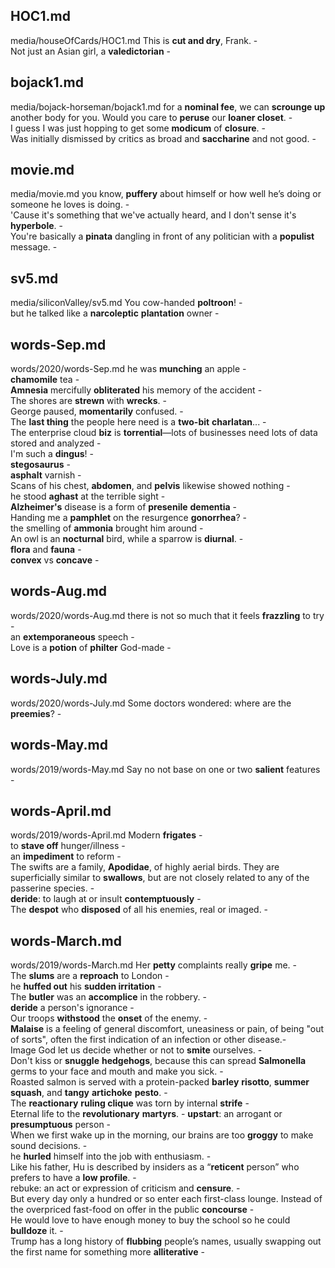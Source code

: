 ## HOC1.md ## 
media/houseOfCards/HOC1.md
This is **cut and dry**, Frank. -  
Not just an Asian girl, a **valedictorian** -  

## bojack1.md ## 
media/bojack-horseman/bojack1.md
for a **nominal fee**, we can **scrounge up** another body for you. Would you care to **peruse** our **loaner closet**. -    
I guess I was just hopping to get some **modicum** of **closure**. -  
Was initially dismissed by critics as broad and **saccharine** and not good. -   

## movie.md ## 
media/movie.md
you know, **puffery** about himself or how well he’s doing or someone he loves is doing. -  
'Cause it's something that we've actually heard, and I don't sense it's **hyperbole**. -  
You're basically a **pinata** dangling in front of any politician with a **populist** message. -  

## sv5.md ## 
media/siliconValley/sv5.md
You cow-handed **poltroon**! -  
but he talked like a **narcoleptic** **plantation** owner -  

## words-Sep.md ## 
words/2020/words-Sep.md
he was **munching** an apple -  
**chamomile** tea -  
**Amnesia** mercifully **obliterated** his memory of the accident -  
The shores are **strewn** with **wrecks**. -  
George paused, **momentarily** confused. -  
The **last thing** the people here need is a **two-bit** **charlatan**... -  
The enterprise cloud **biz** is **torrential**—lots of businesses need lots of data stored and analyzed -  
I'm such a **dingus**! -  
**stegosaurus** -  
**asphalt** varnish -  
Scans of his chest, **abdomen**, and **pelvis** likewise showed nothing -  
he stood **aghast** at the terrible sight -  
**Alzheimer's** disease is a form of **presenile** **dementia** -  
Handing me a **pamphlet** on the resurgence **gonorrhea**? -  
the smelling of **ammonia** brought him around -  
An owl is an **nocturnal** bird, while a sparrow is **diurnal**. -    
**flora** and **fauna** -  
**convex** vs **concave** -  

## words-Aug.md ## 
words/2020/words-Aug.md
there is not so much that it feels **frazzling** to try -  
an **extemporaneous** speech -  
Love is a **potion** of **philter** God-made -  

## words-July.md ## 
words/2020/words-July.md
Some doctors wondered: where are the **preemies**? -  

## words-May.md ## 
words/2019/words-May.md
Say no not base on one or two **salient** features -  

## words-April.md ## 
words/2019/words-April.md
Modern **frigates** -   
to **stave off** hunger/illness -  
an **impediment** to reform -  
The swifts are a family, **Apodidae**, of highly aerial birds. They are superficially similar to **swallows**, but are not closely related to any of the passerine species. -  
**deride**: to laugh at or insult **contemptuously** -  
The **despot** who **disposed** of all his enemies, real or imaged. -  

## words-March.md ## 
words/2019/words-March.md
Her **petty** complaints really **gripe** me. -  
The **slums** are a **reproach** to London -   
he **huffed out** his **sudden irritation** -  
The **butler** was an **accomplice** in the robbery. -  
**deride** a person's ignorance -  
Our troops **withstood** the **onset** of the enemy. -  
**Malaise** is a feeling of general discomfort, uneasiness or pain, of being "out of sorts", often the first indication of an infection or other disease.-   
Image God let us decide whether or not to **smite** ourselves. -   
Don't kiss or **snuggle** **hedgehogs**, because this can spread **Salmonella** germs to your face and mouth and make you sick. -  
Roasted salmon is served with a protein-packed **barley** **risotto**, **summer squash**, and **tangy** **artichoke** **pesto**. -  
The **reactionary** **ruling clique** was torn by internal **strife** -  
Eternal life to the **revolutionary** **martyrs**.  - 
**upstart**: an arrogant or **presumptuous** person -  
When we first wake up in the morning, our brains are too **groggy** to make sound decisions. -  
he **hurled** himself into the job with enthusiasm. -  
Like his father, Hu is described by insiders as a “**reticent** person” who prefers to have a **low profile**. -  
rebuke: an act or expression of criticism and **censure**. -  
But every day only a hundred or so enter each first-class lounge. Instead of the overpriced fast-food on offer in the public **concourse** -  
He would love to have enough money to buy the school so he could **bulldoze** it. -  
Trump has a long history of **flubbing** people’s names, usually swapping out the first name for something more **alliterative** -  
